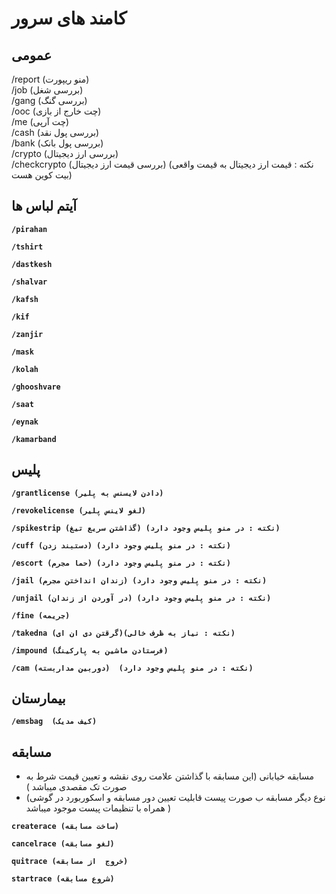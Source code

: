 # کامند های سرور
## عمومی
<div class= "code-block">
<span class="orange">/report</span><span class="blue"> (منو ریپورت)</span><br>
<span class="orange">/job</span><span class="blue"> (بررسی شغل)</span><br>
<span class="orange">/gang</span><span class="blue"> (بررسی گنگ)</span><br>
<span class="orange">/ooc</span><span class="blue"> (چت خارج از بازی)</span><br>
<span class="orange">/me</span><span class="blue"> (چت آرپی)</span><br>
<span class="orange">/cash</span><span class="blue"> (بررسی پول نقد)</span><br>
<span class="orange">/bank</span><span class="blue"> (بررسی پول بانک)</span><br>
<span class="orange">/crypto</span><span class="blue"> (بررسی ارز دیجیتال)</span><br>
<span class="orange">/checkcrypto</span><span class="blue"> (بررسی قیمت ارز دیجیتال) (نکته : قیمت ارز دیجیتال به قیمت واقعی بیت کوین هست)</span><br>
</div>

## آیتم لباس ها


**```/pirahan```**

**```/tshirt```**

**```/dastkesh```**

**```/shalvar```**

**```/kafsh```**

**```/kif```**

**```/zanjir```**

**```/mask```**

**```/kolah```**

**```/ghooshvare```**

**```/saat```**

**```/eynak```**

**```/kamarband```**









## پلیس
**```/grantlicense (دادن لایسنس به پلیر) ```**

**```/revokelicense (لغو لاینس پلیر)```**

**```/spikestrip (گذاشتن سریع تیغ) (نکته : در منو پلیس وجود دارد)```**

**```/cuff (دستبند زدن) (نکته : در منو پلیس وجود دارد)```**

**```/escort (حما مجرم) (نکته : در منو پلیس وجود دارد)```**

**```/jail (زندان انداختن مجرم) (نکته : در منو پلیس وجود دارد)```**

**```/unjail (در آوردن از زندان) (نکته : در منو پلیس وجود دارد)```**

**```/fine (جریمه) ```**

**```/takedna (گرقتن دی ان ای)(نکته : نیاز به ظرف خالی)```**

**```/impound (فرستادن ماشین به پارکینگ) ```**

**```/cam (دوربین مداربسته)  (نکته : در منو پلیس وجود دارد)```**



## بیمارستان
**```/emsbag  (کیف مدیک)```**


##  مسابقه
-  مسابقه خیابانی (این مسابقه با گذاشتن علامت روی نقشه و تعیین قیمت شرط به صورت تک مقصدی میباشد )
- (نوع دیگر مسابقه ب صورت پیست قابلیت تعیین دور مسابقه و اسکوربورد در گوشی همراه با تنظیمات پیست موجود میباشد )

**```createrace (ساخت مسابقه)```**

**```cancelrace (لغو مسابقه)```**

**```quitrace (خروج  از مسابقه)```**

**```startrace (شروع مسابقه)  ```**         


